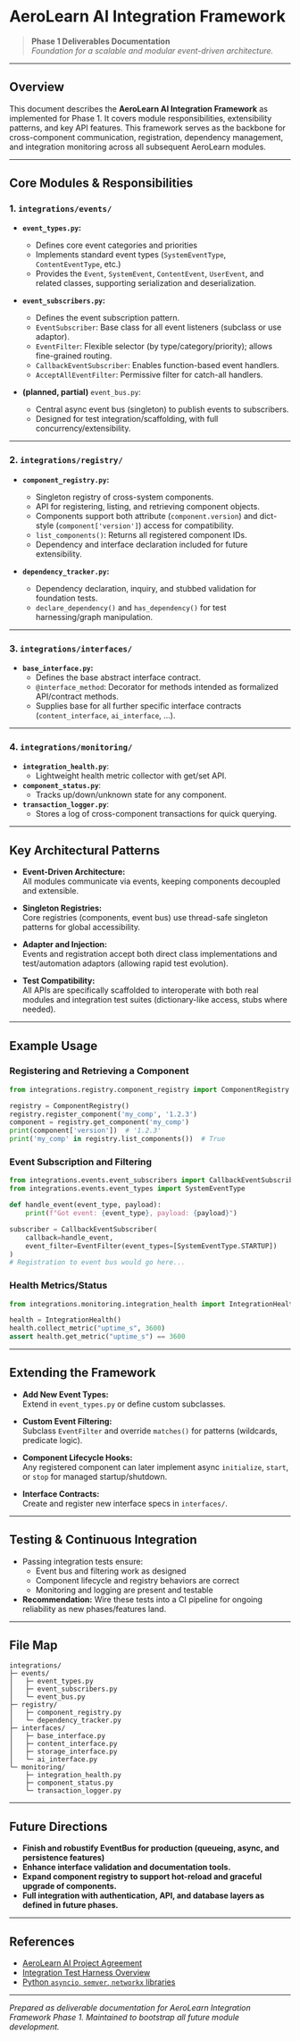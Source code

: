 # AeroLearn AI Integration Framework

> **Phase 1 Deliverables Documentation**  
> *Foundation for a scalable and modular event-driven architecture.*

---

## Overview

This document describes the **AeroLearn AI Integration Framework** as implemented for Phase 1. It covers module responsibilities, extensibility patterns, and key API features. This framework serves as the backbone for cross-component communication, registration, dependency management, and integration monitoring across all subsequent AeroLearn modules.

---

## Core Modules & Responsibilities

### 1. `integrations/events/`

- **`event_types.py`:**
  - Defines core event categories and priorities
  - Implements standard event types (`SystemEventType`, `ContentEventType`, etc.)
  - Provides the `Event`, `SystemEvent`, `ContentEvent`, `UserEvent`, and related classes, supporting serialization and deserialization.

- **`event_subscribers.py`:**
  - Defines the event subscription pattern.
  - `EventSubscriber`: Base class for all event listeners (subclass or use adaptor).
  - `EventFilter`: Flexible selector (by type/category/priority); allows fine-grained routing.
  - `CallbackEventSubscriber`: Enables function-based event handlers.
  - `AcceptAllEventFilter`: Permissive filter for catch-all handlers.

- **(planned, partial)** `event_bus.py`:
  - Central async event bus (singleton) to publish events to subscribers.
  - Designed for test integration/scaffolding, with full concurrency/extensibility.

---

### 2. `integrations/registry/`

- **`component_registry.py`:**
  - Singleton registry of cross-system components.
  - API for registering, listing, and retrieving component objects.
  - Components support both attribute (`component.version`) and dict-style (`component['version']`) access for compatibility.
  - `list_components()`: Returns all registered component IDs.
  - Dependency and interface declaration included for future extensibility.

- **`dependency_tracker.py`:**
  - Dependency declaration, inquiry, and stubbed validation for foundation tests.
  - `declare_dependency()` and `has_dependency()` for test harnessing/graph manipulation.

---

### 3. `integrations/interfaces/`

- **`base_interface.py`:**
  - Defines the base abstract interface contract.
  - `@interface_method`: Decorator for methods intended as formalized API/contract methods.
  - Supplies base for all further specific interface contracts (`content_interface`, `ai_interface`, ...).

---

### 4. `integrations/monitoring/`

- **`integration_health.py`**:
  - Lightweight health metric collector with get/set API.
- **`component_status.py`**:
  - Tracks up/down/unknown state for any component.
- **`transaction_logger.py`**:
  - Stores a log of cross-component transactions for quick querying.

---

## Key Architectural Patterns

- **Event-Driven Architecture:**  
  All modules communicate via events, keeping components decoupled and extensible.

- **Singleton Registries:**  
  Core registries (components, event bus) use thread-safe singleton patterns for global accessibility.

- **Adapter and Injection:**  
  Events and registration accept both direct class implementations and test/automation adaptors (allowing rapid test evolution).

- **Test Compatibility:**  
  All APIs are specifically scaffolded to interoperate with both real modules and integration test suites (dictionary-like access, stubs where needed).

---

## Example Usage

### Registering and Retrieving a Component

```python
from integrations.registry.component_registry import ComponentRegistry

registry = ComponentRegistry()
registry.register_component('my_comp', '1.2.3')
component = registry.get_component('my_comp')
print(component['version'])  # '1.2.3'
print('my_comp' in registry.list_components())  # True
```

### Event Subscription and Filtering

```python
from integrations.events.event_subscribers import CallbackEventSubscriber, EventFilter
from integrations.events.event_types import SystemEventType

def handle_event(event_type, payload):
    print(f"Got event: {event_type}, payload: {payload}")

subscriber = CallbackEventSubscriber(
    callback=handle_event,
    event_filter=EventFilter(event_types=[SystemEventType.STARTUP])
)
# Registration to event bus would go here...
```

### Health Metrics/Status

```python
from integrations.monitoring.integration_health import IntegrationHealth

health = IntegrationHealth()
health.collect_metric("uptime_s", 3600)
assert health.get_metric("uptime_s") == 3600
```

---

## Extending the Framework

- **Add New Event Types:**  
  Extend in `event_types.py` or define custom subclasses.

- **Custom Event Filtering:**  
  Subclass `EventFilter` and override `matches()` for patterns (wildcards, predicate logic).

- **Component Lifecycle Hooks:**  
  Any registered component can later implement async `initialize`, `start`, or `stop` for managed startup/shutdown.

- **Interface Contracts:**  
  Create and register new interface specs in `interfaces/`.

---

## Testing & Continuous Integration

- Passing integration tests ensure:
  - Event bus and filtering work as designed
  - Component lifecycle and registry behaviors are correct
  - Monitoring and logging are present and testable
- **Recommendation:** Wire these tests into a CI pipeline for ongoing reliability as new phases/features land.

---

## File Map

```
integrations/
├─ events/
│   ├─ event_types.py
│   ├─ event_subscribers.py
│   └─ event_bus.py
├─ registry/
│   ├─ component_registry.py
│   └─ dependency_tracker.py
├─ interfaces/
│   ├─ base_interface.py
│   ├─ content_interface.py
│   ├─ storage_interface.py
│   └─ ai_interface.py
└─ monitoring/
    ├─ integration_health.py
    ├─ component_status.py
    └─ transaction_logger.py
```

---

## Future Directions

- **Finish and robustify EventBus for production (queueing, async, and persistence features)**
- **Enhance interface validation and documentation tools.**
- **Expand component registry to support hot-reload and graceful upgrade of components.**
- **Full integration with authentication, API, and database layers as defined in future phases.**

---

## References

- [AeroLearn AI Project Agreement](#)
- [Integration Test Harness Overview](#)
- [Python `asyncio`, `semver`, `networkx` libraries](#)

---

*Prepared as deliverable documentation for AeroLearn Integration Framework Phase 1. Maintained to bootstrap all future module development.*